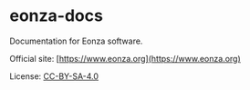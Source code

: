 # eonza-docs

Documentation for Eonza software.

Official site: [https://www.eonza.org](https://www.eonza.org)

License: [CC-BY-SA-4.0](https://choosealicense.com/licenses/cc-by-sa-4.0/)
